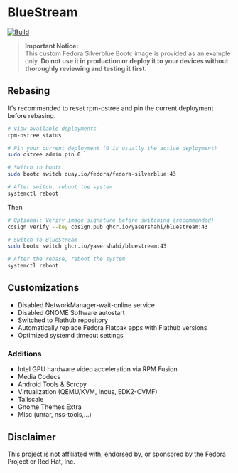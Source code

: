 # BlueStream
[![Build](https://github.com/yasershahi/bluestream/actions/workflows/build.yml/badge.svg)](https://github.com/yasershahi/bluestream/actions/workflows/build.yml)

> **Important Notice:**  
> This custom Fedora Silverblue Bootc image is provided as an example only. **Do not use it in production or deploy it to your devices without thoroughly reviewing and testing it first**.

## Rebasing

It's recommended to reset rpm-ostree and pin the current deployment before rebasing.

```bash
# View available deployments
rpm-ostree status

# Pin your current deployment (0 is usually the active deployment)
sudo ostree admin pin 0

# Switch to bootc
sudo bootc switch quay.io/fedora/fedora-silverblue:43

# After switch, reboot the system
systemctl reboot
```

Then

```bash
# Optional: Verify image signature before switching (recommended)
cosign verify --key cosign.pub ghcr.io/yasershahi/bluestream:43

# Switch to BlueStream
sudo bootc switch ghcr.io/yasershahi/bluestream:43

# After the rebase, reboot the system
systemctl reboot
```


## Customizations

* Disabled NetworkManager-wait-online service
* Disabled GNOME Software autostart
* Switched to Flathub repository
* Automatically replace Fedora Flatpak apps with Flathub versions
* Optimized systemd timeout settings

### Additions
* Intel GPU hardware video acceleration via RPM Fusion
* Media Codecs
* Android Tools & Scrcpy
* Virtualization (QEMU/KVM, Incus, EDK2-OVMF)
* Tailscale
* Gnome Themes Extra
* Misc (unrar, nss-tools,...)


## Disclaimer

This project is not affiliated with, endorsed by, or sponsored by the Fedora Project or Red Hat, Inc.